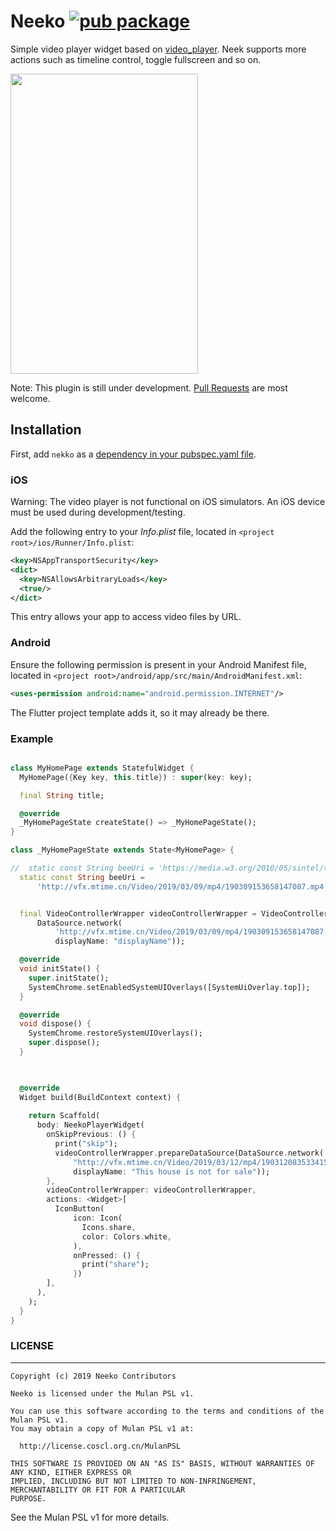 # Neeko [![pub package](https://img.shields.io/pub/v/neeko.svg)](https://pub.dartlang.org/packages/neeko)


Simple video player widget based on [video_player](https://pub.dev/packages/video_player). Neek supports more actions such as timeline control, toggle fullscreen  and so on.

<img src="./screenshot/screenshot.gif" width="300" height="480">

Note: This plugin is still under development. [Pull Requests](https://github.com/OpenFlutter/neeko/pulls) are most welcome.


## Installation

First, add `nekko` as a [dependency in your pubspec.yaml file](https://flutter.io/using-packages/).

### iOS

Warning: The video player is not functional on iOS simulators. An iOS device must be used during development/testing.

Add the following entry to your _Info.plist_ file, located in `<project root>/ios/Runner/Info.plist`:

```xml
<key>NSAppTransportSecurity</key>
<dict>
  <key>NSAllowsArbitraryLoads</key>
  <true/>
</dict>
```

This entry allows your app to access video files by URL.

### Android

Ensure the following permission is present in your Android Manifest file, located in `<project root>/android/app/src/main/AndroidManifest.xml`:

```xml
<uses-permission android:name="android.permission.INTERNET"/>
```

The Flutter project template adds it, so it may already be there.


### Example

```dart

class MyHomePage extends StatefulWidget {
  MyHomePage({Key key, this.title}) : super(key: key);

  final String title;

  @override
  _MyHomePageState createState() => _MyHomePageState();
}

class _MyHomePageState extends State<MyHomePage> {

//  static const String beeUri = 'https://media.w3.org/2010/05/sintel/trailer.mp4';
  static const String beeUri =
      'http://vfx.mtime.cn/Video/2019/03/09/mp4/190309153658147087.mp4';


  final VideoControllerWrapper videoControllerWrapper = VideoControllerWrapper(
      DataSource.network(
          'http://vfx.mtime.cn/Video/2019/03/09/mp4/190309153658147087.mp4',
          displayName: "displayName"));

  @override
  void initState() {
    super.initState();
    SystemChrome.setEnabledSystemUIOverlays([SystemUiOverlay.top]);
  }

  @override
  void dispose() {
    SystemChrome.restoreSystemUIOverlays();
    super.dispose();
  }

  

  @override
  Widget build(BuildContext context) {
  
    return Scaffold(
      body: NeekoPlayerWidget(
        onSkipPrevious: () {
          print("skip");
          videoControllerWrapper.prepareDataSource(DataSource.network(
              "http://vfx.mtime.cn/Video/2019/03/12/mp4/190312083533415853.mp4",
              displayName: "This house is not for sale"));
        },
        videoControllerWrapper: videoControllerWrapper,
        actions: <Widget>[
          IconButton(
              icon: Icon(
                Icons.share,
                color: Colors.white,
              ),
              onPressed: () {
                print("share");
              })
        ],
      ),
    );
  }
}


```


### LICENSE
-------

    Copyright (c) 2019 Neeko Contributors
    
    Neeko is licensed under the Mulan PSL v1.
    
    You can use this software according to the terms and conditions of the Mulan PSL v1.
    You may obtain a copy of Mulan PSL v1 at:
    
      http://license.coscl.org.cn/MulanPSL
      
    THIS SOFTWARE IS PROVIDED ON AN "AS IS" BASIS, WITHOUT WARRANTIES OF ANY KIND, EITHER EXPRESS OR
    IMPLIED, INCLUDING BUT NOT LIMITED TO NON-INFRINGEMENT, MERCHANTABILITY OR FIT FOR A PARTICULAR
    PURPOSE.
   
   See the Mulan PSL v1 for more details.